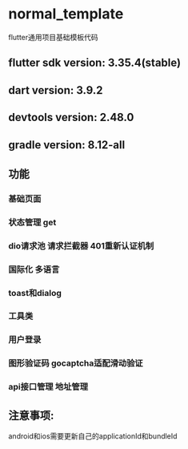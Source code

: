 # normal_template
flutter通用项目基础模板代码
## flutter sdk version: 3.35.4(stable)
## dart version: 3.9.2
## devtools version: 2.48.0
## gradle version: 8.12-all
## 功能
### 基础页面
### 状态管理 get
### dio请求池 请求拦截器 401重新认证机制
### 国际化 多语言
### toast和dialog
### 工具类
### 用户登录
### 图形验证码 gocaptcha适配滑动验证
### api接口管理 地址管理
## 注意事项:
android和ios需要更新自己的applicationId和bundleId
